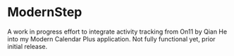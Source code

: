 ModernStep
==========

A work in progress effort to integrate activity tracking from On11 by Qian He into my Modern Calendar Plus application.
Not fully functional yet, prior initial release.
